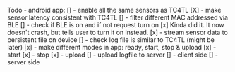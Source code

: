 Todo - android app:
[] - enable all the same sensors as TC4TL
[X] - make sensor latency consistent with TC4TL
[] - filter different MAC addressed via BLE
[] - check if BLE is on and if not request turn on
    [x] Kinda did it. It now doesn't crash, but tells user to turn it on instead.
[x] - stream sensor data to persistent file on device
[] - check log file is similar to TC4TL (might be later)
[x] - make different modes in app: ready, start, stop & upload
    [x] - start
    [x] - stop
    [x] - upload
[] - upload logfile to server
    [] - client side
    [] - server side

